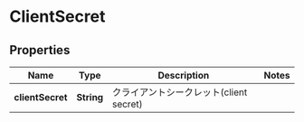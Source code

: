 

# ClientSecret


## Properties

| Name | Type | Description | Notes |
|------------ | ------------- | ------------- | -------------|
|**clientSecret** | **String** | クライアントシークレット(client secret) |  |



